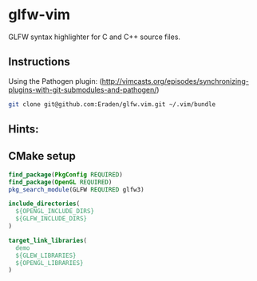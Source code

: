 glfw-vim
========

GLFW syntax highlighter for C and C++ source files.

Instructions
-----------------------------------------------------------

Using the Pathogen plugin:
(http://vimcasts.org/episodes/synchronizing-plugins-with-git-submodules-and-pathogen/)

```bash
git clone git@github.com:Eraden/glfw.vim.git ~/.vim/bundle
```

Hints:
-----------------------------------------------------------

## CMake setup

```CMake
find_package(PkgConfig REQUIRED)
find_package(OpenGL REQUIRED)
pkg_search_module(GLFW REQUIRED glfw3)

include_directories(
  ${OPENGL_INCLUDE_DIRS}
  ${GLFW_INCLUDE_DIRS}
)

target_link_libraries(
  demo
  ${GLEW_LIBRARIES}
  ${OPENGL_LIBRARIES}
)
```
